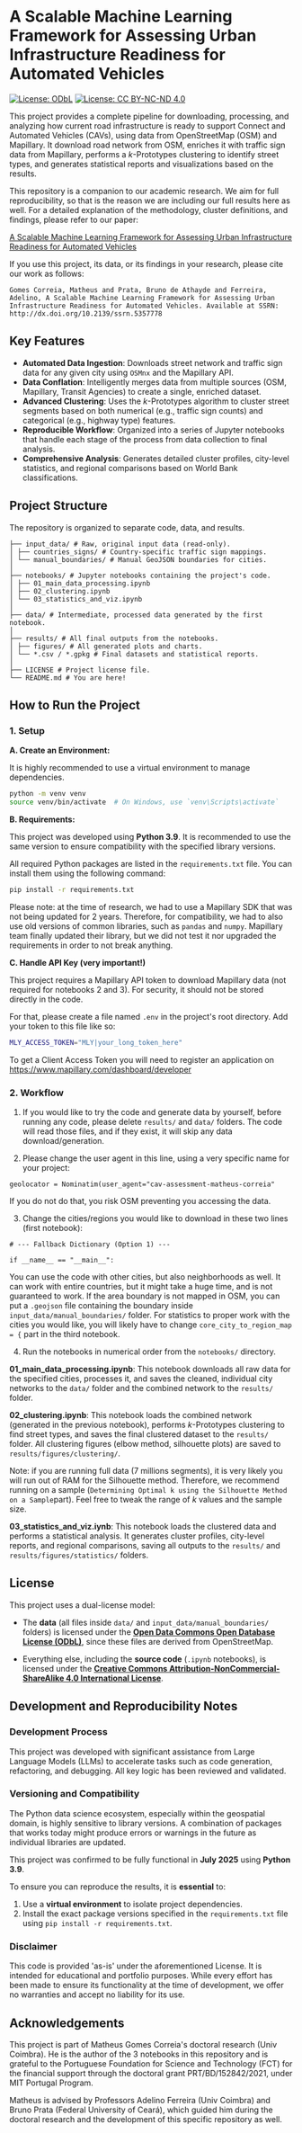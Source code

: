 # A Scalable Machine Learning Framework for Assessing Urban Infrastructure Readiness for Automated Vehicles

[![License: ODbL](https://img.shields.io/badge/Data%20License-ODbL-brightgreen.svg)](https://opendatacommons.org/licenses/odbl/)
[![License: CC BY-NC-ND 4.0](https://img.shields.io/badge/Code%20License-CC%20BY--NC--SA%204.0-lightgrey.svg)](https://creativecommons.org/licenses/by-nc-nd/4.0/)

This project provides a complete pipeline for downloading, processing, and analyzing how current road infrastructure is ready to support Connect and Automated Vehicles (CAVs), using data from OpenStreetMap (OSM) and Mapillary. It download road network from OSM, enriches it with traffic sign data from Mapillary, performs a *k*-Prototypes clustering to identify street types, and generates statistical reports and visualizations based on the results.

This repository is a companion to our academic research. We aim for full reproducibility, so that is the reason we are including our full results here as well. For a detailed explanation of the methodology, cluster definitions, and findings, please refer to our paper:

[A Scalable Machine Learning Framework for Assessing Urban Infrastructure Readiness for Automated Vehicles](https://dx.doi.org/10.2139/ssrn.5357778$0)

If you use this project, its data, or its findings in your research, please cite our work as follows:

`Gomes Correia, Matheus and Prata, Bruno de Athayde and Ferreira, Adelino, A Scalable Machine Learning Framework for Assessing Urban Infrastructure Readiness for Automated Vehicles. Available at SSRN: http://dx.doi.org/10.2139/ssrn.5357778`

## Key Features

- **Automated Data Ingestion**: Downloads street network and traffic sign data for any given city using `OSMnx` and the Mapillary API.
- **Data Conflation**: Intelligently merges data from multiple sources (OSM, Mapillary, Transit Agencies) to create a single, enriched dataset.
- **Advanced Clustering**: Uses the *k*-Prototypes algorithm to cluster street segments based on both numerical (e.g., traffic sign counts) and categorical (e.g., highway type) features.
- **Reproducible Workflow**: Organized into a series of Jupyter notebooks that handle each stage of the process from data collection to final analysis.
- **Comprehensive Analysis**: Generates detailed cluster profiles, city-level statistics, and regional comparisons based on World Bank classifications.

## Project Structure

The repository is organized to separate code, data, and results.

```
├── input_data/ # Raw, original input data (read-only).
│ ├── countries_signs/ # Country-specific traffic sign mappings.
│ └── manual_boundaries/ # Manual GeoJSON boundaries for cities.
│
├── notebooks/ # Jupyter notebooks containing the project's code.
│ ├── 01_main_data_processing.ipynb
│ ├── 02_clustering.ipynb
│ └── 03_statistics_and_viz.ipynb
│
├── data/ # Intermediate, processed data generated by the first notebook.
│
├── results/ # All final outputs from the notebooks.
│ ├── figures/ # All generated plots and charts.
│ └── *.csv / *.gpkg # Final datasets and statistical reports.
│
├── LICENSE # Project license file.
└── README.md # You are here!
```

## How to Run the Project

### 1. Setup

**A. Create an Environment:**

It is highly recommended to use a virtual environment to manage dependencies.

```bash
python -m venv venv
source venv/bin/activate  # On Windows, use `venv\Scripts\activate`
```

**B. Requirements:**

This project was developed using **Python 3.9**. It is recommended to use the same version to ensure compatibility with the specified library versions.

All required Python packages are listed in the `requirements.txt` file. You can install them using the following command:

```bash
pip install -r requirements.txt
```
Please note: at the time of research, we had to use a Mapillary SDK that was not being updated for 2 years. Therefore, for compatibility, we had to also use old versions of common libraries, such as `pandas` and `numpy`. Mapillary team finally updated their library, but we did not test it nor upgraded the requirements in order to not break anything.

**C. Handle API Key (very important!)**

This project requires a Mapillary API token to download Mapillary data (not required for notebooks 2 and 3). For security, it should not be stored directly in the code.

For that, please create a file named `.env` in the project's root directory.
Add your token to this file like so:

```bash
MLY_ACCESS_TOKEN="MLY|your_long_token_here"
```
To get a Client Access Token you will need to register an application on https://www.mapillary.com/dashboard/developer

### 2. Workflow
1. If you would like to try the code and generate data by yourself, before running any code, please delete `results/` and `data/` folders. The code will read those files, and if they exist, it will skip any data download/generation.

2. Please change the user agent in this line, using a very specific name for your project:

`geolocator = Nominatim(user_agent="cav-assessment-matheus-correia"`

If you do not do that, you risk OSM preventing you accessing the data.

3. Change the cities/regions you would like to download in these two lines (first notebook):

`# --- Fallback Dictionary (Option 1) ---`

`if __name__ == "__main__":`

You can use the code with other cities, but also neighborhoods as well. It can work with entire countries, but it might take a huge time, and is not guaranteed to work. If the area boundary is not mapped in OSM, you can put a `.geojson` file containing the boundary inside `input_data/manual_boundaries/` folder. For statistics to proper work with the cities you would like, you will likely have to change `core_city_to_region_map = {` part in the third notebook.

4. Run the notebooks in numerical order from the `notebooks/` directory.

**01_main_data_processing.ipynb**: This notebook downloads all raw data for the specified cities, processes it, and saves the cleaned, individual city networks to the `data/` folder and the combined network to the `results/` folder.

**02_clustering.ipynb**: This notebook loads the combined network (generated in the previous notebook), performs *k*-Prototypes clustering to find street types, and saves the final clustered dataset to the `results/` folder. All clustering figures (elbow method, silhouette plots) are saved to `results/figures/clustering/`.

Note: if you are running full data (7 millions segments), it is very likely you will run out of RAM for the Silhouette method. Therefore, we recommend running on a sample (`Determining Optimal k using the Silhouette Method on a Sample`part). Feel free to tweak the range of *k* values and the sample size. 

**03_statistics_and_viz.iynb**: This notebook loads the clustered data and performs a statistical analysis. It generates cluster profiles, city-level reports, and regional comparisons, saving all outputs to the `results/` and `results/figures/statistics/` folders.

## License

This project uses a dual-license model:

*   The **data** (all files inside `data/` and `input_data/manual_boundaries/` folders) is licensed under the **[Open Data Commons Open Database License (ODbL)](LICENSE_DATA)**, since these files are derived from OpenStreetMap.

*   Everything else, including the **source code** (`.ipynb` notebooks), is licensed under the **[Creative Commons Attribution-NonCommercial-ShareAlike 4.0 International License](LICENSE_DATA)**.

## Development and Reproducibility Notes

### Development Process
This project was developed with significant assistance from Large Language Models (LLMs) to accelerate tasks such as code generation, refactoring, and debugging. All key logic has been reviewed and validated.

### Versioning and Compatibility
The Python data science ecosystem, especially within the geospatial domain, is highly sensitive to library versions. A combination of packages that works today might produce errors or warnings in the future as individual libraries are updated.

This project was confirmed to be fully functional in **July 2025** using **Python 3.9**.

To ensure you can reproduce the results, it is **essential** to:
1.  Use a **virtual environment** to isolate project dependencies.
2.  Install the exact package versions specified in the `requirements.txt` file using `pip install -r requirements.txt`.

### Disclaimer
This code is provided 'as-is' under the aforementioned License. It is intended for educational and portfolio purposes. While every effort has been made to ensure its functionality at the time of development, we offer no warranties and accept no liability for its use.

## Acknowledgements

This project is part of Matheus Gomes Correia's doctoral research (Univ Coimbra). He is the author of the 3 notebooks in this repository and is grateful to the Portuguese Foundation for Science and Technology (FCT) for the financial support through the doctoral grant PRT/BD/152842/2021, under MIT Portugal Program.

Matheus is advised by Professors Adelino Ferreira (Univ Coimbra) and Bruno Prata (Federal University of Ceará), which guided him during the doctoral research and the development of this specific repository as well.